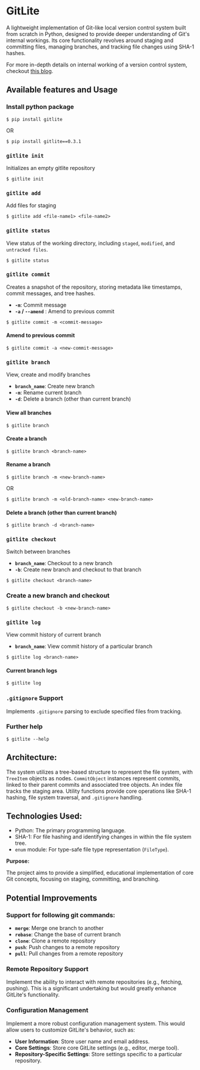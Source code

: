 # GitLite
A lightweight implementation of Git-like local version control system built from scratch in Python, designed to provide deeper understanding of Git's internal workings. Its core functionality revolves around staging and committing files, managing branches, and tracking file changes using SHA-1 hashes.

For more in-depth details on internal working of a version control system, checkout <a href="https://notnith.in/blogs/gitlite-internal-working" target = "_blank">this blog</a>.

## Available features and Usage
### Install python package
```
$ pip install gitlite
```
OR
```
$ pip install gitlite==0.3.1
```
### `gitlite init`
Initializes an empty gitlite repository
```
$ gitlite init
```
### `gitlite add`
Add files for staging
```
$ gitlite add <file-name1> <file-name2>
```
### `gitlite status`
View status of the working directory, including `staged`, `modified`, and `untracked files`.
```
$ gitlite status
```
### `gitlite commit`
Creates a snapshot of the repository, storing metadata like timestamps, commit messages, and tree hashes.
- **`-m`**: Commit message
- **`-a` / `--amend`** : Amend to previous commit
```
$ gitlite commit -m <commit-message>
```
#### Amend to previous commit
```
$ gitlite commit -a <new-commit-message>
```
### `gitlite branch`
View, create and modify branches
- **`branch_name`**: Create new branch
- **`-m`**: Rename current branch
- **`-d`**: Delete a branch (other than current branch)
#### View all branches
```
$ gitlite branch
```
#### Create a branch
```
$ gitlite branch <branch-name>
```
#### Rename a branch
```
$ gitlite branch -m <new-branch-name>
```
OR
```
$ gitlite branch -m <old-branch-name> <new-branch-name>
```
#### Delete a branch (other than current branch)
```
$ gitlite branch -d <branch-name>
```
### `gitlite checkout`
Switch between branches
- **`branch_name`**: Checkout to a new branch
- **`-b`**: Create new branch and checkout to that branch
```
$ gitlite checkout <branch-name>
```
### Create a new branch and checkout
```
$ gitlite checkout -b <new-branch-name>
```
### `gitlite log`
View commit history of current branch
- **`branch_name`**: View commit history of a particular branch
```
$ gitlite log <branch-name>
```
#### Current branch logs
```
$ gitlite log
```
### `.gitignore` Support 
Implements `.gitignore` parsing to exclude specified files from tracking.
### Further help
```
$ gitlite --help
```

## Architecture:

The system utilizes a tree-based structure to represent the file system, with `TreeItem` objects as nodes. `CommitObject` instances represent commits, linked to their parent commits and associated tree objects.  An index file tracks the staging area.  Utility functions provide core operations like SHA-1 hashing, file system traversal, and `.gitignore` handling.

## Technologies Used:

* Python: The primary programming language.
* SHA-1: For file hashing and identifying changes in within the file system tree.
* `enum` module: For type-safe file type representation (`FileType`).

**Purpose:**

The project aims to provide a simplified, educational implementation of core Git concepts, focusing on staging, committing, and branching.

## Potential Improvements
### Support for following git commands:
- **`merge`**: Merge one branch to another
- **`rebase`**: Change the base of current branch
- **`clone`**: Clone a remote repository
- **`push`**: Push changes to a remote repository
- **`pull`**: Pull changes from a remote repository

### Remote Repository Support
Implement the ability to interact with remote repositories (e.g., fetching, pushing). This is a significant undertaking but would greatly enhance GitLite's functionality.

### Configuration Management
Implement a more robust configuration management system. This would allow users to customize GitLite's behavior, such as:
- **User Information**: Store user name and email address.
- **Core Settings**: Store core GitLite settings (e.g., editor, merge tool).
- **Repository-Specific Settings**: Store settings specific to a particular repository.